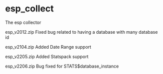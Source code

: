 # esp_collect
The esp collector

esp_v2012.zip
Fixed bug related to having a database with many database id

esp_v2104.zip
Added Date Range support

esp_v2205.zip
Added Statspack support

esp_v2206.zip
Bug fixed for STATS$database_instance
